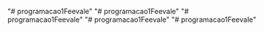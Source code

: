 "# programacao1Feevale" 
"# programacao1Feevale" 
"# programacao1Feevale" 
"# programacao1Feevale" 
"# programacao1Feevale" 
